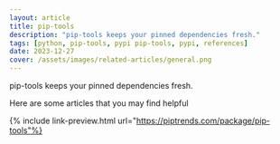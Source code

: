 ```yaml
---
layout: article
title: pip-tools
description: "pip-tools keeps your pinned dependencies fresh."
tags: [python, pip-tools, pypi pip-tools, pypi, references]
date: 2023-12-27
cover: /assets/images/related-articles/general.png
---
```


pip-tools keeps your pinned dependencies fresh.

Here are some articles that you may find helpful

{% include link-preview.html url="https://piptrends.com/package/pip-tools"%}